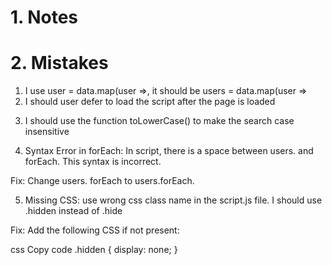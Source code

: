 # 1. Notes


# 2. Mistakes
1. I use user = data.map(user =>, it should be users = data.map(user =>
2. I should user defer to load the script after the page is loaded
<script src="script.js" defer></script>
3. I should use the function toLowerCase() to make the search case insensitive

4. Syntax Error in forEach:
In script, there is a space between users. and forEach. This syntax is incorrect.

Fix:
Change users. forEach to users.forEach.

5. Missing CSS:
use wrong css class name in the script.js file.
I should use .hidden instead of .hide

Fix:
Add the following CSS if not present:

css
Copy code
.hidden {
    display: none;
}